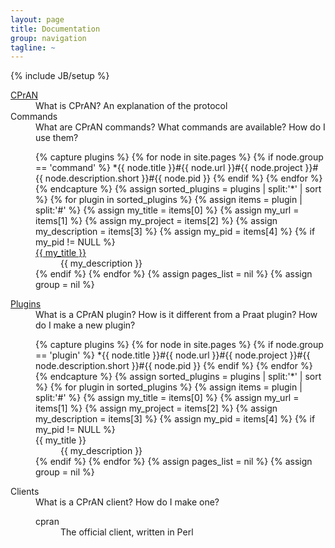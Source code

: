 ```yaml
---
layout: page
title: Documentation
group: navigation
tagline: ~
---
```

{% include JB/setup %}

<dl>
  <dt><a href="cpran/">CPrAN</a></dt>
  <dd>What is CPrAN? An explanation of the protocol</dd>
  <dt>Commands</dt>
  <dd>What are CPrAN commands? What commands are available? How do I use them?</dd>
  <dd><dl>
{% capture plugins %}
  {% for node in site.pages %}
    {% if node.group == 'command' %}
      *{{ node.title }}#{{ node.url }}#{{ node.project }}#{{ node.description.short }}#{{ node.pid }}
    {% endif %}
  {% endfor %}
{% endcapture %}
{% assign sorted_plugins = plugins | split:'*' | sort %}
{% for plugin in sorted_plugins %}
  {% assign items = plugin | split:'#' %}
  {% assign my_title       = items[0] %}
  {% assign my_url         = items[1] %}
  {% assign my_project     = items[2] %}
  {% assign my_description = items[3] %}
  {% assign my_pid         = items[4] %}
  {% if my_pid != NULL %}
    <dt><a href="{{ my_url | remove: "index.html" }}">{{ my_title }}</a></dt>
    <dd>{{ my_description }}</dd>
  {% endif %}
{% endfor %}
{% assign pages_list = nil %}
{% assign group = nil %}
  </dl>
  </dd>
  <dt><a href="plugin/">Plugins</a></dt>
  <dd>What is a CPrAN plugin? How is it different from a Praat plugin? How do I make a new plugin?</dd>
  <dd><dl>
{% capture plugins %}
  {% for node in site.pages %}
    {% if node.group == 'plugin' %}
      *{{ node.title }}#{{ node.url }}#{{ node.project }}#{{ node.description.short }}#{{ node.pid }}
    {% endif %}
  {% endfor %}
{% endcapture %}
{% assign sorted_plugins = plugins | split:'*' | sort %}
{% for plugin in sorted_plugins %}
  {% assign items = plugin | split:'#' %}
  {% assign my_title       = items[0] %}
  {% assign my_url         = items[1] %}
  {% assign my_project     = items[2] %}
  {% assign my_description = items[3] %}
  {% assign my_pid         = items[4] %}
  {% if my_pid != NULL %}
    <dt>{{ my_title }}</dt>
    <dd>{{ my_description }}</dd>
  {% endif %}
{% endfor %}
{% assign pages_list = nil %}
{% assign group = nil %}
  </dl>
  </dd>
  <dt><a herf="client/">Clients</a></dt>
  <dd>What is a CPrAN client? How do I make one?</dd>
  <dd><dl>
    <dt>cpran</dt>
    <dd>The official client, written in Perl</dd>
  </dl></dd>
</dl>

